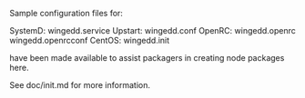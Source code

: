 Sample configuration files for:

SystemD: wingedd.service
Upstart: wingedd.conf
OpenRC:  wingedd.openrc
         wingedd.openrcconf
CentOS:  wingedd.init

have been made available to assist packagers in creating node packages here.

See doc/init.md for more information.
